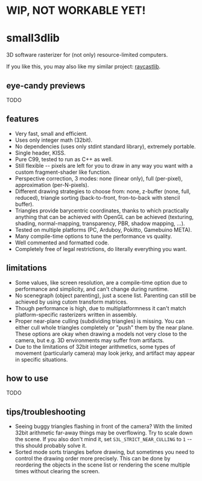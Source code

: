 # WIP, NOT WORKABLE YET!

# small3dlib

3D software rasterizer for (not only) resource-limited computers.

If you like this, you may also like my similar project: [raycastlib](https://gitlab.com/drummyfish/raycastlib).

## eye-candy previews

TODO

## features

- Very fast, small and efficient.
- Uses only integer math (32bit).
- No dependencies (uses only stdint standard library), extremely portable.
- Single header, KISS.
- Pure C99, tested to run as C++ as well.
- Still flexible -- pixels are left for you to draw in any way you want with a custom fragment-shader like function.
- Perspective correction, 3 modes: none (linear only), full (per-pixel), approximation (per-N-pixels). 
- Different drawing strategies to choose from: none, z-buffer (none, full, reduced), triangle sorting (back-to-front, fron-to-back with stencil buffer).
- Triangles provide barycentric coordinates, thanks to which practically anything that can be achieved with OpenGL can be achieved (texturing, shading, normal-mapping, transparency, PBR, shadow mapping, ...).
- Tested on multiple platforms (PC, Arduboy, Pokitto, Gamebuino META).
- Many compile-time options to tune the performance vs quality.
- Well commented and formatted code.
- Completely free of legal restrictions, do literally everything you want.

## limitations

- Some values, like screen resolution, are a compile-time option due to performance and simplicity, and can't change during runtime.
- No scenegraph (object parenting), just a scene list. Parenting can still be achieved by using cutom transform matrices.
- Though performance is high, due to multiplatformness it can't match platform-specific rasterizers written in assembly.
- Proper near-plane culling (subdividing triangles) is missing. You can either cull whole triangles completely or "push" them by the near plane. These options are okay when drawing a models not very close to the camera, but e.g. 3D environments may suffer from artifacts.
- Due to the limitations of 32bit integer arithmetics, some types of movement (particularly camera) may look jerky, and artifact may appear in specific situations.

## how to use

TODO

## tips/troubleshooting

- Seeing buggy triangles flashing in front of the camera? With the limited 32bit arithmetic far-away things may be overflowing. Try to scale down the scene. If you also don't mind it, set `S3L_STRICT_NEAR_CULLING` to `1` -- this should probably solve it.
- Sorted mode sorts triangles before drawing, but sometimes you need to control the drawing order more precisely. This can be done by reordering the objects in the scene list or rendering the scene multiple times without clearing the screen.